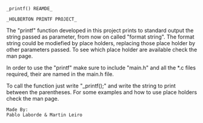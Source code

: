	_printf() REAMDE_

	_HOLBERTON PRINTF PROJECT_

The "printf" function developed in this project prints to standard output the
string passed as parameter, from now on called "format string". The format string
could be modiefied by place holders, replacing those place holder by other parameters
passed. To see which place holder are available check the man page.

In order to use the "printf" make sure to include "main.h" and all the *.c
files required, their are named in the main.h file.

To call the function just write "_printf();" and write the string to print
between the parentheses. For some examples and how to use place holders check the
man page.

	Made By:
	Pablo Laborde & Martin Leiro
